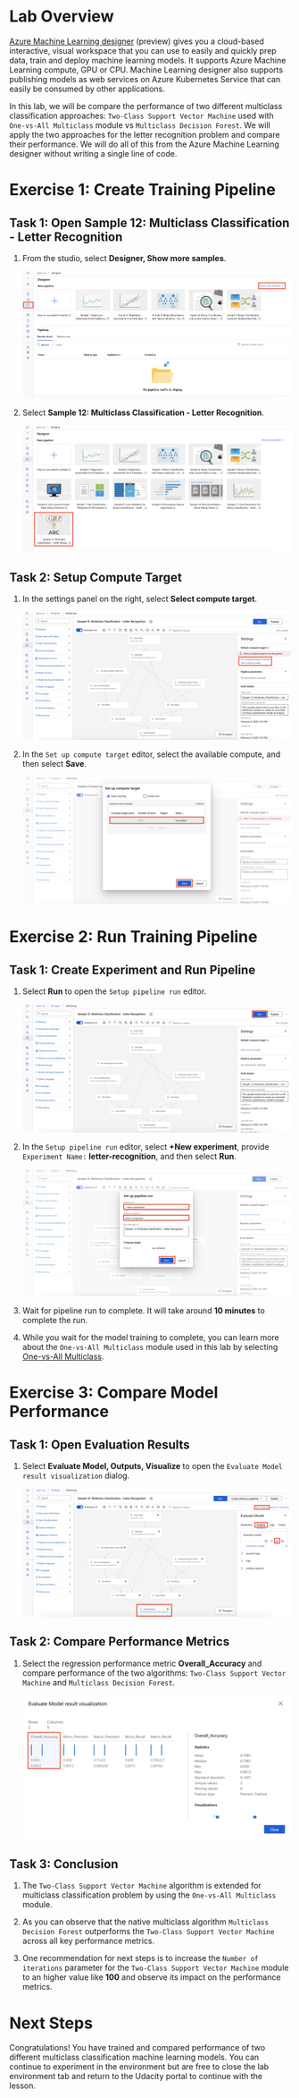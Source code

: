 # Lab Overview

[Azure Machine Learning designer](https://docs.microsoft.com/en-us/azure/machine-learning/service/concept-designer) (preview) gives you a cloud-based interactive, visual workspace that you can use to easily and quickly prep data, train and deploy machine learning models. It supports Azure Machine Learning compute, GPU or CPU. Machine Learning designer also supports publishing models as web services on Azure Kubernetes Service that can easily be consumed by other applications.

In this lab, we will be compare the performance of two different multiclass classification approaches: `Two-Class Support Vector Machine` used with `One-vs-All Multiclass` module vs `Multiclass Decision Forest`. We will apply the two approaches for the letter recognition problem and compare their performance. We will do all of this from the Azure Machine Learning designer without writing a single line of code.

# Exercise 1: Create Training Pipeline

## Task 1: Open Sample 12: Multiclass Classification - Letter Recognition

1. From the studio, select **Designer, Show more samples**.

   ![Image highlights the steps to open the sample pipeline, Sample 12: Multiclass Classification - Letter Recognition.](images/01_1.png 'Samples Page')

2. Select **Sample 12: Multiclass Classification - Letter Recognition**.

   ![Image highlights the steps to open the sample pipeline, Sample 12: Multiclass Classification - Letter Recognition.](images/01_2.png 'Samples Page')

## Task 2: Setup Compute Target

1. In the settings panel on the right, select **Select compute target**.

    ![Image highlights the link to select to open the setup compute target editor.](images/02.png 'Setup Compute Target')

2. In the `Set up compute target` editor, select the available compute, and then select **Save**.

    ![Image shows how to select the existing compute target named qs-compute.](images/03.png 'Setup Compute Target')

# Exercise 2: Run Training Pipeline

## Task 1: Create Experiment and Run Pipeline

1. Select **Run** to open the `Setup pipeline run` editor.

    ![Image shows where to select the run button to open the setup pipeline run editor.](images/07.png 'Run Pipeline')

2. In the `Setup pipeline run` editor, select **+New experiment**, provide `Experiment Name:` **letter-recognition**, and then select **Run**.

    ![Image shows how to provide the experiment name in the setup pipeline run editor and start the pipeline run.](images/08.png 'Run Pipeline')

3. Wait for pipeline run to complete. It will take around **10 minutes** to complete the run.

4. While you wait for the model training to complete, you can learn more about the `One-vs-All Multiclass` module used in this lab by selecting [One-vs-All Multiclass](https://docs.microsoft.com/en-us/azure/machine-learning/algorithm-module-reference/one-vs-all-multiclass).

# Exercise 3: Compare Model Performance

## Task 1: Open Evaluation Results

1. Select **Evaluate Model, Outputs, Visualize** to open the `Evaluate Model result visualization` dialog.

    ![Image shows how to open the evaluate model result visualization dialog.](images/09.png 'Evaluate Model Results')

## Task 2: Compare Performance Metrics

1. Select the regression performance metric **Overall_Accuracy** and compare performance of the two algorithms: `Two-Class Support Vector Machine` and `Multiclass Decision Forest`.

    ![Image shows the evaluate model result visualization dialog.](images/10.png 'Compare Performance Metrics')

## Task 3: Conclusion

1. The `Two-Class Support Vector Machine` algorithm is extended for multiclass classification problem by using the `One-vs-All Multiclass` module.

2. As you can observe that the native multiclass algorithm `Multiclass Decision Forest` outperforms the `Two-Class Support Vector Machine` across all key performance metrics.

3. One recommendation for next steps is to increase the `Number of iterations` parameter for the  `Two-Class Support Vector Machine` module to an higher value like **100** and observe its impact on the performance metrics.

# Next Steps
Congratulations! You have trained and compared performance of two different multiclass classification machine learning models. You can continue to experiment in the environment but are free to close the lab environment tab and return to the Udacity portal to continue with the lesson.
